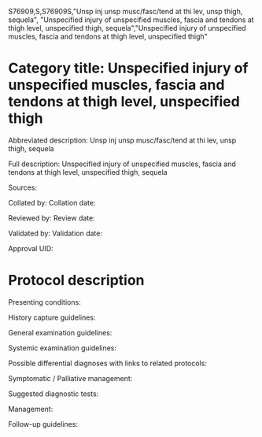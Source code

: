 S76909,S,S76909S,"Unsp inj unsp musc/fasc/tend at thi lev, unsp thigh, sequela", "Unspecified injury of unspecified muscles, fascia and tendons at thigh level, unspecified thigh, sequela","Unspecified injury of unspecified muscles, fascia and tendons at thigh level, unspecified thigh"
# Category title: Unspecified injury of unspecified muscles, fascia and tendons at thigh level, unspecified thigh

Abbreviated description: Unsp inj unsp musc/fasc/tend at thi lev, unsp thigh, sequela

Full description: Unspecified injury of unspecified muscles, fascia and tendons at thigh level, unspecified thigh, sequela

Sources:

Collated by:
Collation date:

Reviewed by:
Review date:

Validated by:
Validation date:

Approval UID:

# Protocol description

Presenting conditions:

History capture guidelines:

General examination guidelines:

Systemic examination guidelines:

Possible differential diagnoses with links to related protocols:

Symptomatic / Palliative management:

Suggested diagnostic tests:

Management:

Follow-up guidelines:
